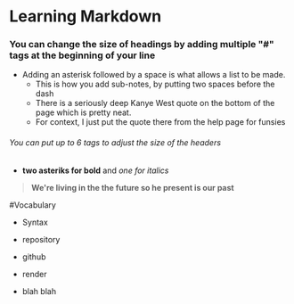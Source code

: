 # Learning Markdown
### You can change the size of headings by adding multiple "#" tags at the beginning of your line
- Adding an asterisk followed by a space is what allows a list to be made.
  - This is how you add sub-notes, by putting two spaces before the dash
  - There is a seriously deep Kanye West quote on the bottom of the page which is pretty neat.
  - For context, I just put the quote there from the help page for funsies
  
###### You can put up to 6 tags to adjust the size of the headers
- **two asteriks for bold** and *one for italics*

> **We're living in the the future so
> he present is our past**

#Vocabulary
- Syntax
- repository
- github
- render 

- blah blah

